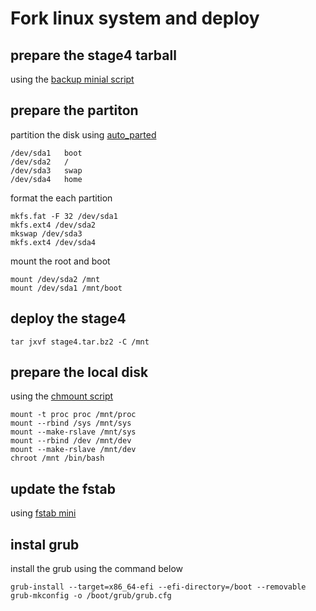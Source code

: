 # Fork linux system and deploy

## prepare the stage4 tarball

using the [backup minial script](backup_mini.sh)

## prepare the partiton

partition the disk using [auto_parted](auto_parted.sh)

	/dev/sda1   boot
	/dev/sda2   /
	/dev/sda3   swap
	/dev/sda4   home

format the each partition

	mkfs.fat -F 32 /dev/sda1
	mkfs.ext4 /dev/sda2
	mkswap /dev/sda3
	mkfs.ext4 /dev/sda4

mount the root and boot

	mount /dev/sda2 /mnt
	mount /dev/sda1 /mnt/boot

## deploy the stage4

	tar jxvf stage4.tar.bz2 -C /mnt

## prepare the local disk

using the [chmount script](chmount.sh)

	mount -t proc proc /mnt/proc
	mount --rbind /sys /mnt/sys
	mount --make-rslave /mnt/sys
	mount --rbind /dev /mnt/dev
	mount --make-rslave /mnt/dev
	chroot /mnt /bin/bash

## update the fstab

using [fstab mini](fstab_mini)

## instal grub

install the grub using the command below

	grub-install --target=x86_64-efi --efi-directory=/boot --removable
	grub-mkconfig -o /boot/grub/grub.cfg
